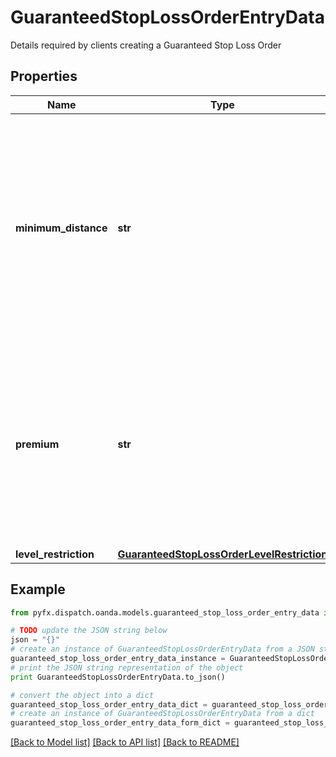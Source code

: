 # GuaranteedStopLossOrderEntryData

Details required by clients creating a Guaranteed Stop Loss Order

## Properties
Name | Type | Description | Notes
------------ | ------------- | ------------- | -------------
**minimum_distance** | **str** | The minimum distance allowed between the Trade&#39;s fill price and the configured price for guaranteed Stop Loss Orders created for this instrument. Specified in price units. | [optional] 
**premium** | **str** | The amount that is charged to the account if a guaranteed Stop Loss Order is triggered and filled. The value is in price units and is charged for each unit of the Trade. | [optional] 
**level_restriction** | [**GuaranteedStopLossOrderLevelRestriction**](GuaranteedStopLossOrderLevelRestriction.md) |  | [optional] 

## Example

```python
from pyfx.dispatch.oanda.models.guaranteed_stop_loss_order_entry_data import GuaranteedStopLossOrderEntryData

# TODO update the JSON string below
json = "{}"
# create an instance of GuaranteedStopLossOrderEntryData from a JSON string
guaranteed_stop_loss_order_entry_data_instance = GuaranteedStopLossOrderEntryData.from_json(json)
# print the JSON string representation of the object
print GuaranteedStopLossOrderEntryData.to_json()

# convert the object into a dict
guaranteed_stop_loss_order_entry_data_dict = guaranteed_stop_loss_order_entry_data_instance.to_dict()
# create an instance of GuaranteedStopLossOrderEntryData from a dict
guaranteed_stop_loss_order_entry_data_form_dict = guaranteed_stop_loss_order_entry_data.from_dict(guaranteed_stop_loss_order_entry_data_dict)
```
[[Back to Model list]](../README.md#documentation-for-models) [[Back to API list]](../README.md#documentation-for-api-endpoints) [[Back to README]](../README.md)


